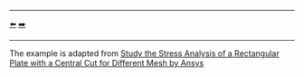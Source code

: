 ***
[⬅️](../018/README.md "Previous example")
[➡️](../020/README.md "Next example")
***

The example is adapted from [Study the Stress Analysis of a Rectangular Plate with a Central Cut for Different Mesh by Ansys](https://doi.org/10.9756/IAJSE/V10I2/IAJSE1021)
